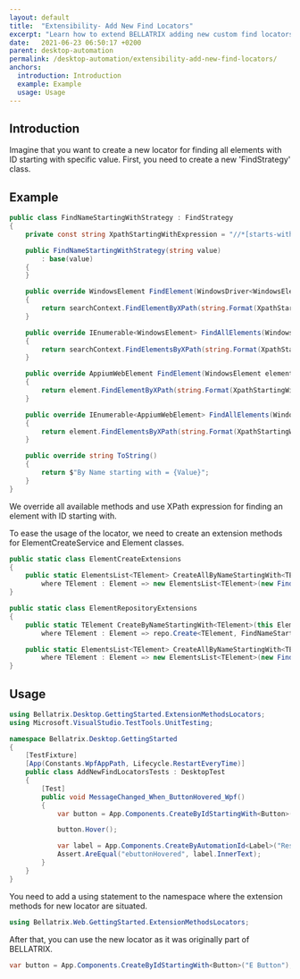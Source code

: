 ```yaml
---
layout: default
title:  "Extensibility- Add New Find Locators"
excerpt: "Learn how to extend BELLATRIX adding new custom find locators."
date:   2021-06-23 06:50:17 +0200
parent: desktop-automation
permalink: /desktop-automation/extensibility-add-new-find-locators/
anchors:
  introduction: Introduction
  example: Example
  usage: Usage
---
```

Introduction
------------
Imagine that you want to create a new locator for finding all elements with ID starting with specific value. First, you need to create a new 'FindStrategy' class.

Example
-------
```csharp
public class FindNameStartingWithStrategy : FindStrategy
{
    private const string XpathStartingWithExpression = "//*[starts-with(@Name, '{0}')]";

    public FindNameStartingWithStrategy(string value)
        : base(value)
    {
    }

    public override WindowsElement FindElement(WindowsDriver<WindowsElement> searchContext)
    {
        return searchContext.FindElementByXPath(string.Format(XpathStartingWithExpression, Value));
    }

    public override IEnumerable<WindowsElement> FindAllElements(WindowsDriver<WindowsElement> searchContext)
    {
        return searchContext.FindElementsByXPath(string.Format(XpathStartingWithExpression, Value));
    }

    public override AppiumWebElement FindElement(WindowsElement element)
    {
        return element.FindElementByXPath(string.Format(XpathStartingWithExpression, Value));
    }

    public override IEnumerable<AppiumWebElement> FindAllElements(WindowsElement element)
    {
        return element.FindElementsByXPath(string.Format(XpathStartingWithExpression, Value));
    }

    public override string ToString()
    {
        return $"By Name starting with = {Value}";
    }
}
```
We override all available methods and use XPath expression for finding an element with ID starting with.

To ease the usage of the locator, we need to create an extension methods for ElementCreateService and Element classes.

```csharp
public static class ElementCreateExtensions
{
    public static ElementsList<TElement> CreateAllByNameStartingWith<TElement>(this Element element, string tag)
        where TElement : Element => new ElementsList<TElement>(new FindNameStartingWithStrategy(tag), element.WrappedElement);
}
```

```csharp
public static class ElementRepositoryExtensions
{
    public static TElement CreateByNameStartingWith<TElement>(this ElementCreateService repo, string tag)
        where TElement : Element => repo.Create<TElement, FindNameStartingWithStrategy>(new FindNameStartingWithStrategy(tag));

    public static ElementsList<TElement> CreateAllByNameStartingWith<TElement>(this ElementCreateService repo, string tag)
        where TElement : Element => new ElementsList<TElement>(new FindNameStartingWithStrategy(tag), null);
}
```

Usage
------------
```csharp
using Bellatrix.Desktop.GettingStarted.ExtensionMethodsLocators;
using Microsoft.VisualStudio.TestTools.UnitTesting;

namespace Bellatrix.Desktop.GettingStarted
{
    [TestFixture]
    [App(Constants.WpfAppPath, Lifecycle.RestartEveryTime)]
    public class AddNewFindLocatorsTests : DesktopTest
    {
        [Test]
        public void MessageChanged_When_ButtonHovered_Wpf()
        {
            var button = App.Components.CreateByIdStartingWith<Button>("E Button");

            button.Hover();

            var label = App.Components.CreateByAutomationId<Label>("ResultLabelId");
            Assert.AreEqual("ebuttonHovered", label.InnerText);
        }
    }
}
```
You need to add a using statement to the namespace where the extension methods for new locator are situated.

```csharp
using Bellatrix.Web.GettingStarted.ExtensionMethodsLocators;
```
After that, you can use the new locator as it was originally part of BELLATRIX.
```csharp
var button = App.Components.CreateByIdStartingWith<Button>("E Button");
```